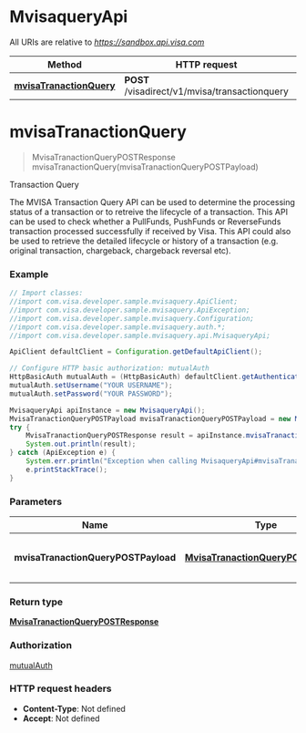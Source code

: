 # MvisaqueryApi

All URIs are relative to *https://sandbox.api.visa.com*

Method | HTTP request | Description
------------- | ------------- | -------------
[**mvisaTranactionQuery**](MvisaqueryApi.md#mvisaTranactionQuery) | **POST** /visadirect/v1/mvisa/transactionquery | Transaction Query


<a name="mvisaTranactionQuery"></a>
# **mvisaTranactionQuery**
> MvisaTranactionQueryPOSTResponse mvisaTranactionQuery(mvisaTranactionQueryPOSTPayload)

Transaction Query

The MVISA Transaction Query API can be used to determine the processing status of a transaction or to retreive the lifecycle of a transaction. This API can be used to check whether a PullFunds, PushFunds or ReverseFunds transaction processed successfully if received by Visa. This API could also be used to retrieve the detailed lifecycle or history of a transaction (e.g. original transaction, chargeback, chargeback reversal etc).

### Example
```java
// Import classes:
//import com.visa.developer.sample.mvisaquery.ApiClient;
//import com.visa.developer.sample.mvisaquery.ApiException;
//import com.visa.developer.sample.mvisaquery.Configuration;
//import com.visa.developer.sample.mvisaquery.auth.*;
//import com.visa.developer.sample.mvisaquery.api.MvisaqueryApi;

ApiClient defaultClient = Configuration.getDefaultApiClient();

// Configure HTTP basic authorization: mutualAuth
HttpBasicAuth mutualAuth = (HttpBasicAuth) defaultClient.getAuthentication("mutualAuth");
mutualAuth.setUsername("YOUR USERNAME");
mutualAuth.setPassword("YOUR PASSWORD");

MvisaqueryApi apiInstance = new MvisaqueryApi();
MvisaTranactionQueryPOSTPayload mvisaTranactionQueryPOSTPayload = new MvisaTranactionQueryPOSTPayload(); // MvisaTranactionQueryPOSTPayload | Resource body for Transaction Query
try {
    MvisaTranactionQueryPOSTResponse result = apiInstance.mvisaTranactionQuery(mvisaTranactionQueryPOSTPayload);
    System.out.println(result);
} catch (ApiException e) {
    System.err.println("Exception when calling MvisaqueryApi#mvisaTranactionQuery");
    e.printStackTrace();
}
```

### Parameters

Name | Type | Description  | Notes
------------- | ------------- | ------------- | -------------
 **mvisaTranactionQueryPOSTPayload** | [**MvisaTranactionQueryPOSTPayload**](MvisaTranactionQueryPOSTPayload.md)| Resource body for Transaction Query |

### Return type

[**MvisaTranactionQueryPOSTResponse**](MvisaTranactionQueryPOSTResponse.md)

### Authorization

[mutualAuth](../README.md#mutualAuth)

### HTTP request headers

 - **Content-Type**: Not defined
 - **Accept**: Not defined


